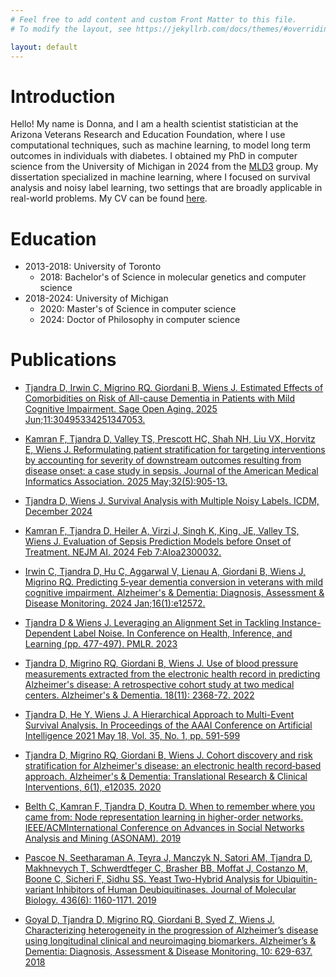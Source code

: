 ```yaml
---
# Feel free to add content and custom Front Matter to this file.
# To modify the layout, see https://jekyllrb.com/docs/themes/#overriding-theme-defaults

layout: default
---
```


# Introduction
Hello! My name is Donna, and I am a health scientist statistician at the Arizona Veterans Research and Education Foundation, where I use computational techniques, such as machine learning, to model long term outcomes in individuals with diabetes. I obtained my PhD in computer science from the University of Michigan in 2024 from the [MLD3](https://wiens-group.engin.umich.edu/) group. My dissertation specialized in machine learning, where I focused on survival analysis and noisy label learning, two settings that are broadly applicable in real-world problems. My CV can be found [here](https://github.com/detjandra/detjandra.github.io/blob/main/Donna_Tjandra_CV_2024.pdf).

# Education
- 2013-2018: University of Toronto
  - 2018: Bachelor's of Science in molecular genetics and computer science
- 2018-2024: University of Michigan
  - 2020: Master's of Science in computer science
  - 2024: Doctor of Philosophy in computer science

# Publications 
- [Tjandra D, Irwin C, Migrino RQ, Giordani B, Wiens J. Estimated Effects of Comorbidities on Risk of All-cause Dementia in Patients with Mild Cognitive Impairment. Sage Open Aging. 2025 Jun;11:30495334251347053.](https://journals.sagepub.com/doi/full/10.1177/30495334251347053)

- [Kamran F, Tjandra D, Valley TS, Prescott HC, Shah NH, Liu VX, Horvitz E, Wiens J. Reformulating patient stratification for targeting interventions by accounting for severity of downstream outcomes resulting from disease onset: a case study in sepsis. Journal of the American Medical Informatics Association. 2025 May;32(5):905-13.](https://erichorvitz.com/reformulating_risk_stratification.pdf)

- [Tjandra D, Wiens J. Survival Analysis with Multiple Noisy Labels. ICDM, December 2024](https://ieeexplore.ieee.org/abstract/document/10884144)

- [Kamran F, Tjandra D, Heiler A, Virzi J, Singh K, King, JE, Valley TS, Wiens J. Evaluation of Sepsis Prediction Models before Onset of Treatment. NEJM AI. 2024 Feb 7:AIoa2300032.](https://ai.nejm.org/doi/pdf/10.1056/AIoa2300032?download=true)

- [Irwin C, Tjandra D, Hu C, Aggarwal V, Lienau A, Giordani B, Wiens J, Migrino RQ. Predicting 5‐year dementia conversion in veterans with mild cognitive impairment. Alzheimer's & Dementia: Diagnosis, Assessment & Disease Monitoring. 2024 Jan;16(1):e12572.](https://alz-journals.onlinelibrary.wiley.com/doi/full/10.1002/dad2.12572)

- [Tjandra D & Wiens J. Leveraging an Alignment Set in Tackling Instance-Dependent Label Noise. In Conference on Health, Inference, and Learning (pp. 477-497). PMLR. 2023](https://github.com/MLD3/Instance_Dependent_Label_Noise/blob/main/chil23_noisy_labels_230710.pdf)

- [Tjandra D, Migrino RQ, Giordani B, Wiens J. Use of blood pressure measurements extracted from the electronic health record in predicting Alzheimer's disease: A retrospective cohort study at two medical centers. Alzheimer's & Dementia. 18(11): 2368-72. 2022](https://alz-journals.onlinelibrary.wiley.com/doi/pdfdirect/10.1002/alz.12676)
    
- [Tjandra D, He Y, Wiens J. A Hierarchical Approach to Multi-Event Survival Analysis. In Proceedings of the AAAI Conference on Artificial Intelligence 2021 May 18, Vol. 35, No. 1, pp. 591-599](https://ojs.aaai.org/index.php/AAAI/article/view/16138)

- [Tjandra D, Migrino RQ, Giordani B, Wiens J. Cohort discovery and risk stratification for Alzheimer's disease: an electronic health record‐based approach. Alzheimer's & Dementia: Translational Research & Clinical Interventions, 6(1), e12035. 2020](https://www.ncbi.nlm.nih.gov/pmc/articles/PMC7293993/)

- [Belth C, Kamran F, Tjandra D, Koutra D. When to remember where you came from: Node representation learning in higher-order networks. IEEE/ACMInternational Conference on Advances in Social Networks Analysis and Mining (ASONAM). 2019](https://www.mlgworkshop.org/2019/papers/MLG2019_paper_10.pdf)

- [Pascoe N, Seetharaman A, Teyra J, Manczyk N, Satori AM, Tjandra D, Makhnevych T, Schwerdtfeger C, Brasher BB, Moffat J, Costanzo M, Boone C, Sicheri F, Sidhu SS. Yeast Two-Hybrid Analysis for Ubiquitin-variant Inhibitors of Human Deubiquitinases. Journal of Molecular Biology. 436(6): 1160-1171. 2019](https://pubmed.ncbi.nlm.nih.gov/30763569/)

- [Goyal D, Tjandra D, Migrino RQ, Giordani B, Syed Z, Wiens J. Characterizing heterogeneity in the progression of Alzheimer’s disease using longitudinal clinical and neuroimaging biomarkers. Alzheimer’s & Dementia: Diagnosis, Assessment & Disease Monitoring. 10: 629-637. 2018](https://www.ncbi.nlm.nih.gov/pmc/articles/PMC6234900/)
